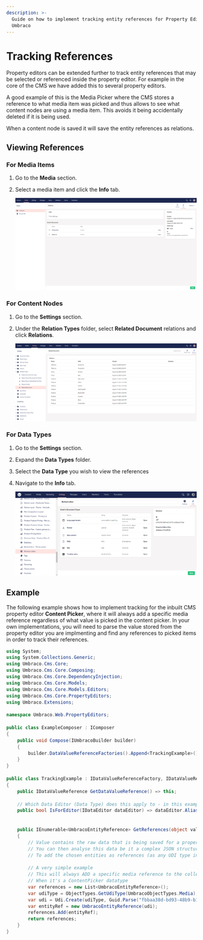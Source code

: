 ```yaml
---
description: >-
  Guide on how to implement tracking entity references for Property Editors in
  Umbraco
---
```


# Tracking References

Property editors can be extended further to track entity references that may be selected or referenced inside the property editor. For example in the core of the CMS we have added this to several property editors.

A good example of this is the Media Picker where the CMS stores a reference to what media item was picked and thus allows to see what content nodes are using a media item. This avoids it being accidentally deleted if it is being used.

When a content node is saved it will save the entity references as relations.

## Viewing References

### For Media Items

1. Go to the **Media** section.
2.  Select a media item and click the **Info** tab.

    ![Viewing media references](../../../../10/umbraco-cms/extending/property-editors/images/media-references-v9.png)

### For Content Nodes

1. Go to the **Settings** section.
2.  Under the **Relation Types** folder, select **Related Document** relations and click **Relations**.

    ![Viewing document references](../../../../10/umbraco-cms/extending/property-editors/images/document-references-v9.png)

### For Data Types

1. Go to the **Settings** section.
2. Expand the **Data Types** folder.
3. Select the **Data Type** you wish to view the references
4.  Navigate to the **Info** tab.

    ![Viewing Data Type references](../../../../10/umbraco-cms/extending/property-editors/images/data-types-references-v10.png)

## Example

The following example shows how to implement tracking for the inbuilt CMS property editor **Content Picker**, where it will always add a specific media reference regardless of what value is picked in the content picker. In your own implementations, you will need to parse the value stored from the property editor you are implmenting and find any references to picked items in order to track their references.

```csharp
using System;
using System.Collections.Generic;
using Umbraco.Cms.Core;
using Umbraco.Cms.Core.Composing;
using Umbraco.Cms.Core.DependencyInjection;
using Umbraco.Cms.Core.Models;
using Umbraco.Cms.Core.Models.Editors;
using Umbraco.Cms.Core.PropertyEditors;
using Umbraco.Extensions;

namespace Umbraco.Web.PropertyEditors;

public class ExampleComposer : IComposer
{
    public void Compose(IUmbracoBuilder builder)
    {
        builder.DataValueReferenceFactories().Append<TrackingExample>();
    }
}

public class TrackingExample : IDataValueReferenceFactory, IDataValueReference
{
    public IDataValueReference GetDataValueReference() => this;

    // Which Data Editor (Data Type) does this apply to - in this example it is the built in content picker of Umbraco
    public bool IsForEditor(IDataEditor dataEditor) => dataEditor.Alias.InvariantEquals(Constants.PropertyEditors.Aliases.ContentPicker);


    public IEnumerable<UmbracoEntityReference> GetReferences(object value)
    {
        // Value contains the raw data that is being saved for a property editor
        // You can then analyse this data be it a complex JSON structure or something more trivial
        // To add the chosen entities as references (as any UDI type including custom ones)

        // A very simple example
        // This will always ADD a specific media reference to the collection list
        // When it's a ContentPicker datatype
        var references = new List<UmbracoEntityReference>();
        var udiType = ObjectTypes.GetUdiType(UmbracoObjectTypes.Media);
        var udi = Udi.Create(udiType, Guid.Parse("fbbaa38d-bd93-48b9-b1d5-724c46b6693e"));
        var entityRef = new UmbracoEntityReference(udi);
        references.Add(entityRef);
        return references;
    }
}
```
